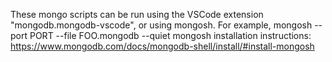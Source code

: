 These mongo scripts can be run using the VSCode extension "mongodb.mongodb-vscode", or using mongosh.
For example, mongosh --port PORT --file FOO.mongodb --quiet
mongosh installation instructions: https://www.mongodb.com/docs/mongodb-shell/install/#install-mongosh
